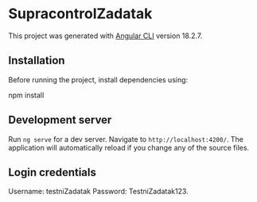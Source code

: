 # SupracontrolZadatak

This project was generated with [Angular CLI](https://github.com/angular/angular-cli) version 18.2.7.

## Installation

Before running the project, install dependencies using:

npm install

## Development server

Run `ng serve` for a dev server. Navigate to `http://localhost:4200/`. The application will automatically reload if you change any of the source files.

## Login credentials

Username: testniZadatak
Password: TestniZadatak123.
